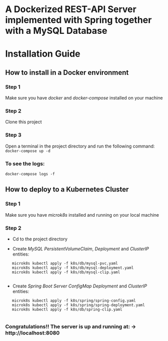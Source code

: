 
# A Dockerized REST-API Server implemented with Spring together with a MySQL Database

# Installation Guide

## How to install in a Docker environment

### Step 1
Make sure you have *docker* and *docker-compose* installed on your machine

### Step 2
Clone this project

### Step 3
Open a terminal in the project directory and run the following command:
`docker-compose up -d`

### To see the logs:
`docker-compose logs -f`



## How to deploy to a Kubernetes Cluster


### Step 1
Make sure you have *microk8s* installed and running on your local machine

### Step 2
* Cd to the project directory

* Create *MySQL* *PersistentVolumeClaim*, *Deployment* and *ClusterIP* entities:

```
   microk8s kubectl apply -f k8s/db/mysql-pvc.yaml
   microk8s kubectl apply -f k8s/db/mysql-deployment.yaml
   microk8s kubectl apply -f k8s/db/mysql-clip.yaml
   
```
	
* Create *Spring Boot Server* *ConfigMap* *Deployment* and *ClusterIP* entities:

```
   microk8s kubectl apply -f k8s/spring/spring-config.yaml
   microk8s kubectl apply -f k8s/spring/spring-deployment.yaml
   microk8s kubectl apply -f k8s/db/spring-clip.yaml
   
```

### Congratulations!! The server is up and running at: -> http://localhost:8080
